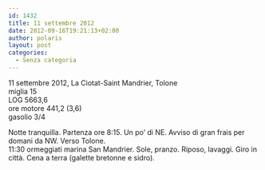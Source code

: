 ```yaml
---
id: 1432
title: 11 settembre 2012
date: 2012-09-16T19:21:13+02:00
author: polaris
layout: post
categories:
  - Senza categoria
---
```

11 settembre 2012, La Ciotat-Saint Mandrier, Tolone  
miglia 15  
LOG 5663,6  
ore motore 441,2 (3,6)  
gasolio 3/4

Notte tranquilla. Partenza ore 8:15. Un po&#8217; di NE. Avviso di gran frais per domani da NW. Verso Tolone.  
11:30 ormeggiati marina San Mandrier. Sole, pranzo. Riposo, lavaggi. Giro in città. Cena a terra (galette bretonne e sidro).